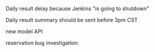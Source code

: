Daily result delay because Jenkins "is going to shutdown"

Daily result summary should be sent before 3pm CST

new model API

reservation bug investigation:

